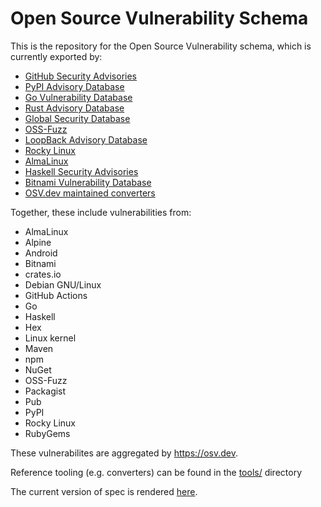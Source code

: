 # Open Source Vulnerability Schema

This is the repository for the Open Source Vulnerability schema, which is currently exported by:
- [GitHub Security Advisories](https://github.com/github/advisory-database)
- [PyPI Advisory Database](https://github.com/pypa/advisory-database)
- [Go Vulnerability Database](https://github.com/golang/vulndb)
- [Rust Advisory Database](https://github.com/RustSec/advisory-db)
- [Global Security Database](https://github.com/cloudsecurityalliance/gsd-database)
- [OSS-Fuzz](https://github.com/google/oss-fuzz-vulns)
- [LoopBack Advisory Database](https://github.com/loopbackio/security/tree/main/advisories)
- [Rocky Linux](https://distro-tools.rocky.page/apollo/openapi/#osv)
- [AlmaLinux](https://github.com/AlmaLinux/osv-database)
- [Haskell Security Advisories](https://github.com/haskell/security-advisories)
- [Bitnami Vulnerability Database](https://github.com/bitnami/vulndb)
- [OSV.dev maintained converters](https://github.com/google/osv.dev#current-data-sources)

Together, these include vulnerabilities from:
-   AlmaLinux
-   Alpine
-   Android
-   Bitnami
-   crates.io
-   Debian GNU/Linux
-   GitHub Actions
-   Go
-   Haskell
-   Hex
-   Linux kernel
-   Maven
-   npm
-   NuGet
-   OSS-Fuzz
-   Packagist
-   Pub
-   PyPI
-   Rocky Linux
-   RubyGems

These vulnerabilites are aggregated by https://osv.dev.

Reference tooling (e.g. converters) can be found in the [tools/](tools) directory

The current version of spec is rendered [here](https://ossf.github.io/osv-schema/).
